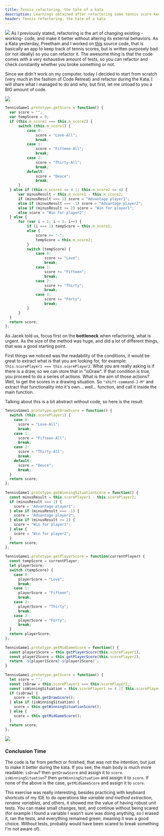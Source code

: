 ```yaml
---
title: Tennis refactoring, the tale of a kata
description: Learnings obtained after refactoring some tennis score-keeping program.
header: Tennis refactoring, the tale of a kata
---
```

![](https://static.wixstatic.com/media/8e2dd6_2a1c9620ffaa4c498173e1c71b84668f~mv2.jpg)
As I previously stated, refactoring is the art of changing existing -working- code, and make it better without altering its external behaviors. As a Kata yesterday, Preetham and I worked on [this](https://github.com/emilybache/Tennis-Refactoring-Kata/blob/master/javascript/TennisGame1.js) source code, that is basically an app to keep track of tennis scores, but is written purposely bad (or not ideally) so you can refactor it. The awesome thing is that the code comes with a very exhaustive amount of tests, so you can refactor and check constantly whether you broke something or not.
 

Since we didn't work on my computer, today I decided to start from scratch (very much in the fashion of Code Retreat) and refactor during the Kata. I will share what I managed to do and why, but first, let me unload to you a BIG amount of code. 


![](http://cdn9.dissolve.com/p/D1744_16_026/D1744_16_026_0004_600.jpg)
 

```javascript
TennisGame1.prototype.getScore = function() {
  var score = "";
  var tempScore = 0;
  if (this.m_score1 === this.m_score2) {
      switch (this.m_score1) {
          case 0:
              score = "Love-All";
              break;
          case 1:
              score = "Fifteen-All";
              break;
          case 2:
              score = "Thirty-All";
              break;
          default:
              score = "Deuce";
              break;
      }
  } else if (this.m_score1 >= 4 || this.m_score2 >= 4) {
      var minusResult = this.m_score1 - this.m_score2;
      if (minusResult === 1) score = "Advantage player1";
      else if (minusResult === -1) score = "Advantage player2";
      else if (minusResult >= 2) score = "Win for player1";
      else score = "Win for player2";
  } else {
      for (var i = 1; i < 3; i++) {
          if (i === 1) tempScore = this.m_score1;
          else {
              score += "-";
              tempScore = this.m_score2;
          }
          switch (tempScore) {
              case 0:
                  score += "Love";
                  break;
              case 1:
                  score += "Fifteen";
                  break;
              case 2:
                  score += "Thirty";
                  break;
              case 3:
                  score += "Forty";
                  break;
          }
      }
  }
  return score;
};
```

As Jacek told us, focus first on the **bottleneck**  when refactoring, what is urgent. As the size of the method was huge, and did a lot of different things, that was a good starting point.


First things we noticed was the readability of the conditions, it would be great to extract what is that you are looking for, for example: `this.scorePlayer1 === this.scorePlayer2`. What you are really asking is if there is a draw, so we can store that in "isDraw". If that condition is true, you proceed to do a series of actions. What is the aim of those actions? Well, to get the scores in a drawing situation. So `"shift-command-J-M"` and extract that functionality into it's own... well... function, and call it inside the main function.
 

Talking about this is a bit abstract without code, so here is the result:
 

```javascript
TennisGame1.prototype.getDrawScore = function() {
  switch (this.scorePlayer1) {
    case 0:
      score = "Love-All";
      break;
    case 1:
      score = "Fifteen-All";
      break;
    case 2:
      score = "Thirty-All";
      break;
    default:
      score = "Deuce";
      break;
  }
  return score;
};
 
TennisGame1.prototype.getWinningSituationScore = function() {
  const minusResult = this.scorePlayer1 - this.scorePlayer2;
  if (minusResult === 1) {
    score = "Advantage player1";
  } else if (minusResult === -1) {
    score = "Advantage player2";
  } else if (minusResult >= 2) {
    score = "Win for player1";
  } else {
    score = "Win for player2";
  }
  return score;
};
 
TennisGame1.prototype.getPlayerScore = function(currentPlayer) {
  const tempScore = currentPlayer;
  let playerScore;
  switch (tempScore) {
    case 0:
      playerScore = "Love";
      break;
    case 1:
      playerScore = "Fifteen";
      break;
    case 2:
      playerScore = "Thirty";
      break;
    case 3:
      playerScore = "Forty";
      break;
  }
  return playerScore;
};
 
TennisGame1.prototype.getMidGameScore = function() {
  const player1Score = this.getPlayerScore(this.scorePlayer1);
  const player2Score = this.getPlayerScore(this.scorePlayer2);
  return `${player1Score}-${player2Score}`;
}
 
TennisGame1.prototype.getScore = function() {
  let score = "";
  const isDraw = this.scorePlayer1 === this.scorePlayer2;
  const isWinningSituation = this.scorePlayer1 >= 4 || this.scorePlayer2 >= 4;
  if (isDraw) {
    score = this.getDrawScore();
  } else if (isWinningSituation) {
    score = this.getWinningSituationScore();
  } else {
    score = this.getMidGameScore();
  }
  return score;
};
```
![](http://m.quickmeme.com/img/12/12b12a0b635a639e67f4db898c62db95b77e75b9436528800194bed9c0dfbf09.jpg)
### Conclusion Time
 

The code is far from perfect or finished, that was not the intention, but just to make it better during the kata. If you see, the main body is much more readable: `isDraw`? then `getDrawScore` and assign it to `score`. `isWinningSituation`? then `getWinningSituation` and assign it to `score`. If none of the above is the case, `getMidGameScore` and assign it to `score`.
 
 
This exercise was really interesting, besides practicing with keyboard shortcuts of my IDE to do operations like *variable and method extraction, rename variables,* and others, it showed me the value of having robust unit tests. You can make small changes, test, and continue without being scared (for example I found a variable I wasn't sure was doing anything, so I erased it, ran the tests, and everything remained green, meaning it was a good choice. Without tests, probably would have been scared to break something I'm not aware of). 

